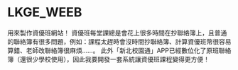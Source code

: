 # LKGE_WEEB
用來製作資優班網站！
資優班每堂課總是會花上很多時間在抄聯絡簿上，且普通的聯絡簿有很多問題，例如：課程太趕時會沒時間抄聯絡簿、計算資優班幣很容易算錯、老師改聯絡簿很麻煩……。
此外「新北校園通」APP已經數位化了原班聯絡簿（還很少學校使用），因此我要開發一套系統讓資優班課程變得更方便！
